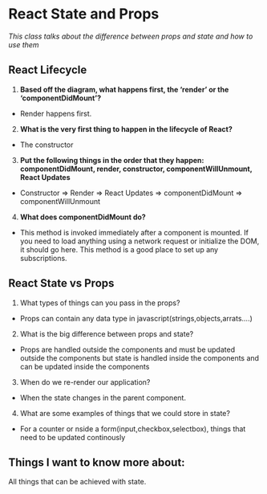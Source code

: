 # React State and Props

*This class talks about the difference between props and state and how to use them*

## React Lifecycle
1. **Based off the diagram, what happens first, the ‘render’ or the ‘componentDidMount’?**
- Render happens first.

2. **What is the very first thing to happen in the lifecycle of React?**
- The constructor

3. **Put the following things in the order that they happen: componentDidMount, render, constructor, componentWillUnmount, React Updates**
- Constructor => Render => React Updates => componentDidMount => componentWillUnmount

4. **What does componentDidMount do?**
- This method is invoked immediately after a component is mounted. If you need to load anything using a network request or initialize the DOM, it should go here. This method is a good place to set up any subscriptions.


## React State vs Props
1. What types of things can you pass in the props?
- Props can contain any data type in javascript(strings,objects,arrats....)

2. What is the big difference between props and state?
- Props are handled outside the components and must be updated outside the components but state is handled inside the components and can be updated inside the components

3. When do we re-render our application?
- When the state changes in the parent component.

4. What are some examples of things that we could store in state?
- For a counter or nside a form(input,checkbox,selectbox), things that need to be updated continously 

## Things I want to know more about:
All things that can be achieved with state.



